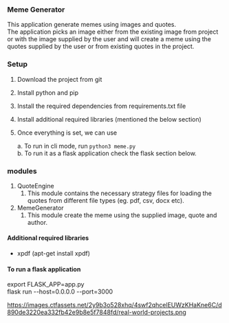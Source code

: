 ### Meme Generator

This application generate memes using images and quotes.  
The application picks an image either from the existing image from project or with the image supplied by the user and will create a meme using the quotes supplied by the user or from existing quotes in the project.

### Setup
1. Download the project from git
2. Install python and pip
3. Install the required dependencies from requirements.txt file
4. Install additional required libraries (mentioned the below section)
5. Once everything is set, we can use

      a. To run in cli mode, run `python3 meme.py`   
      b. To run it as a flask application check the flask section below.


### modules
1. QuoteEngine
   1. This module contains the necessary strategy files for loading the quotes from different file types (eg. pdf, csv, docx etc).
2. MemeGenerator
   1. This module create the meme using the supplied image, quote and author.

#### Additional required libraries
- xpdf (apt-get install xpdf)

#### To run a flask application  
export FLASK_APP=app.py   
flask run --host=0.0.0.0 --port=3000

https://images.ctfassets.net/2y9b3o528xhq/4swf2qhcelEUWzKHaKne6C/d890de3220ea332fb42e9b8e5f7848fd/real-world-projects.png